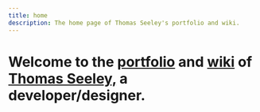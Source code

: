 ```yaml
---
title: home
description: The home page of Thomas Seeley's portfolio and wiki.
---
```


<!-- <img src="/assets/images/home.jpg"> -->

<h1>Welcome to the <a class="under" href="/site/projects"><span>portfolio</span></a> and <a class="under" href="/site/wiki"><span>wiki</span></a> of <a class="under" href="/site/tseeley"><span>Thomas Seeley,</span></a> a developer/designer.  </h1>






<!-- <h2 id="recently">Recently</h2>




<p>
    <b>incoming</b>
    <a href="/site/index">about</a>
    <a href="/site/tseeley">projects</a>
    <a href="/site/index">index</a>
</p> -->


